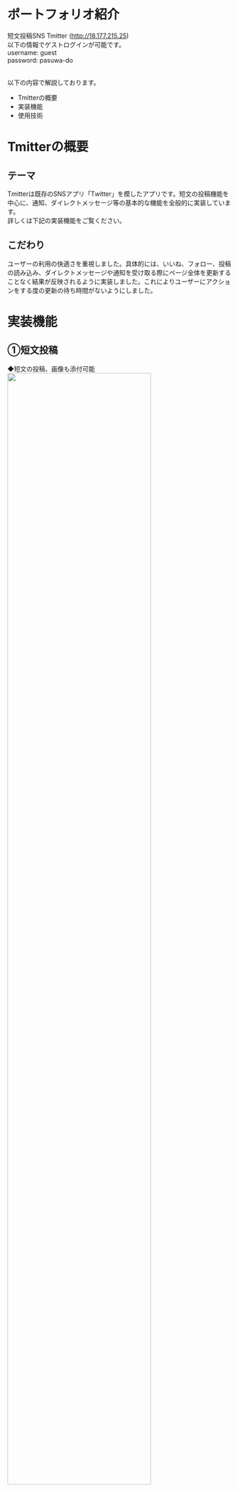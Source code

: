# ポートフォリオ紹介
短文投稿SNS Tmitter (http://18.177.215.25)<br>
以下の情報でゲストログインが可能です。<br>
username: guest<br>
password: pasuwa-do<br><br>


以下の内容で解説しております。
* Tmitterの概要
* 実装機能
* 使用技術

# Tmitterの概要
## テーマ
T*m*itterは既存のSNSアプリ「T*w*itter」を模したアプリです。短文の投稿機能を中心に、通知、ダイレクトメッセージ等の基本的な機能を全般的に実装しています。<br>
詳しくは下記の実装機能をご覧ください。

## こだわり
ユーザーの利用の快適さを重視しました。具体的には、いいね、フォロー、投稿の読み込み、ダイレクトメッセージや通知を受け取る際にページ全体を更新することなく結果が反映されるように実装しました。これによりユーザーにアクションをする度の更新の待ち時間がないようにしました。

# 実装機能
## ①短文投稿
◆短文の投稿、画像も添付可能<br>
<img src="gif/create_tmeet.gif" width="80%"><br>
◆いいね機能<br>
<img src="gif/like.gif" width="80%"><br>
◆返信機能<br>
<img src="gif/reply.gif" width="80%"><br>
◆削除機能<br>
<img src="gif/delete_tmeet.gif" width="80%"><br>
## ②ユーザー機能
◆新規登録<br>
<img src="gif/signup.gif" width="80%"><br>
◆ログイン<br>
<img src="gif/login.gif" width="80%"><br>
◆ログアウト<br>
<img src="gif/logout.gif" width="80%"><br>
◆フォロー機能
## ③検索
◆投稿とユーザーの部分一致検索
<img src="gif/explore.gif" width="80%"><br>
## ④ダイレクトメッセージ
◆他のユーザーとショートメッセージのやり取りが可能<br>
<img src="gif/dm.gif" width="80%"><br>
◆画面の更新不要でリアルタイムでメッセージが更新されます<br>
<img src="gif/dm_ajax.gif" width="80%"><br>
## ⑤通知
◆自分が受け取ったフォロー、いいね、ダイレクトメッセージの一覧<br>
<img src="gif/notification.png" width="80%"><br>
◆新規の通知やダイレクトメッセージがあった際にリアルタイムで知らされます<br>
<img src="gif/bluecircle.png" width="80%"><br>

# 使用技術
◆フロントエンド<br>
* HTML/CSS<br>
* Javascript<br>

◆バックエンド<br>
* Python<br>
* Django（Pythonフレームワーク）<br>

◆インフラ<br>
* AWS EC2（仮想サーバー）<br>
* Gunicorn（Webアプリ起動）<br>
* Nginx（Webサーバー）<br>
* PostgreSQL（データベース）<br>
* Github（バージョン管理）<br>